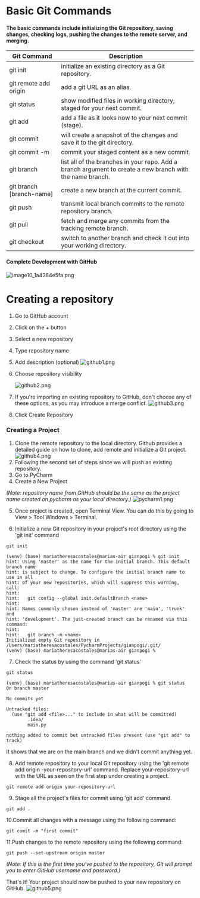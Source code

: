 # Basic Git Commands
#### The basic commands include initializing the Git repository, saving changes, checking logs, pushing the changes to the remote server, and merging. 
| **Git Command**          | **Description**                                                                                           |
|--------------------------|-----------------------------------------------------------------------------------------------------------|
| git init                 | initialize an existing directory as a Git repository.                                                     |
| git remote add origin    | add a git URL as an alias.                                                                                |
| git status               | show modified files in working directory, staged for your next commit.                                    |
| git add                  | add a file as it looks now to your next commit (stage).                                                   |
| git commit               | will create a snapshot of the changes and save it to the git directory.                                   |
| git commit -m            | commit your staged content as a new commit.                                                               |
| git branch               | list all of the branches in your repo. Add a branch argument to create a new branch with the name branch. |
| git branch [branch-name] | create a new branch at the current commit.                                                                |
| git push                 | transmit local branch commits to the remote repository branch.                                            |
| git pull                 | fetch and merge any commits from the tracking remote branch.                                              |
| git checkout             | switch to another branch and check it out into your working directory.                                    |

#### Complete Development with GitHub
![image10_1a4384e5fa.png](images%2Fimage10_1a4384e5fa.png)

# Creating a repository

1. Go to GitHub account
2. Click on the + button
3. Select a new repository 
4. Type repository name 
5. Add description (optional)
![github1.png](images%2Fgithub1.png)
6. Choose repository visibility 

    ![github2.png](images%2Fgithub2.png)
7. If you're importing an existing repository to GitHub, don't choose any of these options, as you may introduce a merge 
   conflict.
    ![github3.png](images%2Fgithub3.png)
8. Click Create Repository 

### Creating a Project 

1. Clone the remote repository to the local directory. Github provides a detailed guide on how to clone, add remote and initialize a Git project.
![github4.png](images%2Fgithub4.png)
2. Following the second set of steps since we will push an existing repository.
3. Go to PyCharm 
4. Create a New Project

*(Note: repository name from GitHub should be the same as the project name created on pycharm as your local directory.)*
![pycharm1.png](images%2Fpycharm1.png)

5. Once project is created, open Terminal View. You can do this by going to View > Tool Windows > Terminal.

6. Initialize a new Git repository in your project's root directory using the 'git init' command
```
git init

(venv) (base) mariatheresacostales@marias-air gianpogi % git init
hint: Using 'master' as the name for the initial branch. This default branch name
hint: is subject to change. To configure the initial branch name to use in all
hint: of your new repositories, which will suppress this warning, call:
hint: 
hint:   git config --global init.defaultBranch <name>
hint: 
hint: Names commonly chosen instead of 'master' are 'main', 'trunk' and
hint: 'development'. The just-created branch can be renamed via this command:
hint: 
hint:   git branch -m <name>
Initialized empty Git repository in /Users/mariatheresacostales/PycharmProjects/gianpogi/.git/
(venv) (base) mariatheresacostales@marias-air gianpogi % 

```
7. Check the status by using the command 'git status'
```
git status

(venv) (base) mariatheresacostales@marias-air gianpogi % git status
On branch master

No commits yet

Untracked files:
  (use "git add <file>..." to include in what will be committed)
        .idea/
        main.py

nothing added to commit but untracked files present (use "git add" to track)

```
It shows that we are on the main branch and we didn't commit anything yet.


8. Add remote repository to your local Git repository using the 'git remote add origin -your-repository-url' command. Replace your-repository-url with the URL as seen on the first step under creating a project.
```
git remote add origin your-repository-url

```
9. Stage all the project's files for commit using 'git add' command.
```
git add .

```
10.Commit all changes with a message using the following command:
```
git comit -m "first commit"

```
11.Push changes to the remote repository using the following command: 
```
git push --set-upstream origin master

```
*(Note: If this is the first time you've pushed to the repository, Git will prompt you to enter GitHub username and password.)*

That's it! Your project should now be pushed to your new repository on GitHub.
![github5.png](images%2Fgithub5.png)


